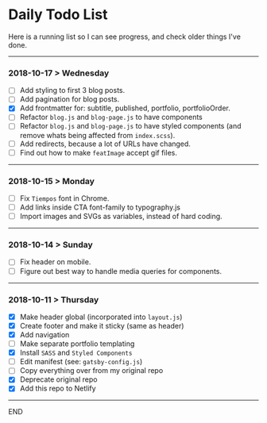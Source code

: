 # Daily Todo List

Here is a running list so I can see progress, and check older things I've done.

---

### 2018-10-17 > Wednesday

- [ ] Add styling to first 3 blog posts.
- [ ] Add pagination for blog posts.
- [x] Add frontmatter for: subtitle, published, portfolio, portfolioOrder.
- [ ] Refactor `blog.js` and `blog-page.js` to have components
- [ ] Refactor `blog.js` and `blog-page.js` to have styled components (and remove whats being affected from `index.scss`).
- [ ] Add redirects, because a lot of URLs have changed.
- [ ] Find out how to make `featImage` accept gif files.

---

### 2018-10-15 > Monday

- [ ] Fix `Tiempos` font in Chrome.
- [ ] Add links inside CTA font-family to typography.js
- [ ] Import images and SVGs as variables, instead of hard coding.

---

### 2018-10-14 > Sunday

- [ ] Fix header on mobile.
- [ ] Figure out best way to handle media queries for components.

---

### 2018-10-11 > Thursday

- [x] Make header global (incorporated into `layout.js`)
- [x] Create footer and make it sticky (same as header)
- [x] Add navigation
- [ ] Make separate portfolio templating
- [x] Install `SASS` and `Styled Components`
- [ ] Edit manifest (see: `gatsby-config.js`)
- [ ] Copy everything over from my original repo
- [x] Deprecate original repo
- [x] Add this repo to Netlify

---

END